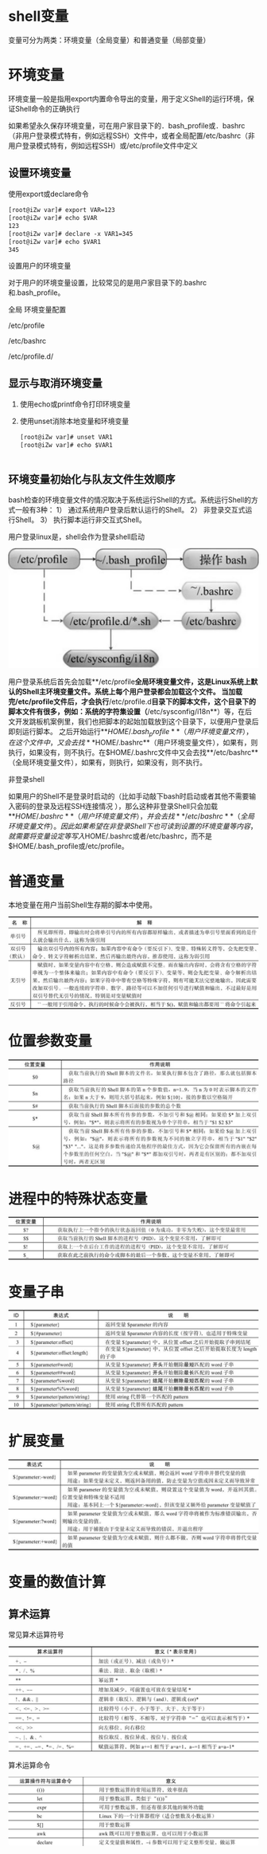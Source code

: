 # shell变量

变量可分为两类：环境变量（全局变量）和普通变量（局部变量）

# 环境变量

环境变量一般是指用export内置命令导出的变量，用于定义Shell的运行环境，保证Shell命令的正确执行

如果希望永久保存环境变量，可在用户家目录下的．bash_profile或．bashrc（非用户登录模式特有，例如远程SSH）文件中，或者全局配置/etc/bashrc（非用户登录模式特有，例如远程SSH）或/etc/profile文件中定义

## 设置环境变量

使用export或declare命令

```shell
[root@iZw var]# export VAR=123
[root@iZw var]# echo $VAR
123
[root@iZw var]# declare -x VAR1=345
[root@iZw var]# echo $VAR1
345
```

设置用户的环境变量

对于用户的环境变量设置，比较常见的是用户家目录下的.bashrc和.bash_profile。

全局 环境变量配置

/etc/profile

/etc/bashrc

/etc/profile.d/

## 显示与取消环境变量

1. 使用echo或printf命令打印环境变量

2. 使用unset消除本地变量和环境变量

   ```shell
   [root@iZw var]# unset VAR1
   [root@iZw var]# echo $VAR1
   
   
   ```

   

## 环境变量初始化与队友文件生效顺序

bash检查的环境变量文件的情况取决于系统运行Shell的方式。系统运行Shell的方式一般有3种：
1） 通过系统用户登录后默认运行的Shell。
2） 非登录交互式运行Shell。
3） 执行脚本运行非交互式Shell。

用户登录linux是，shell会作为登录shell启动

<img src="变量.assets/A284C0CEB728B0E7BCEF28674057AFCA-16561512586402.jpg" alt="img" style="zoom:50%;" />



用户登录系统后首先会加载**/etc/profile**全局环境变量文件，这是Linux系统上默认的Shell主环境变量文件。系统上每个用户登录都会加载这个文件。
当加载完/etc/profile文件后，才会执行**/etc/profile.d**目录下的脚本文件，这个目录下的脚本文件有很多，例如：系统的字符集设置（**/etc/sysconfig/i18n**）等，在后文开发跳板机案例里，我们也把脚本的起始加载放到这个目录下，以便用户登录后即刻运行脚本。
之后开始运行**$HOME/.bash_profile**（用户环境变量文件），在这个文件中，又会去找**$HOME/.bashrc**（用户环境变量文件），如果有，则执行，如果没有，则不执行。在$HOME/.bashrc文件中又会去找**/etc/bashrc**（全局环境变量文件），如果有，则执行，如果没有，则不执行。

非登录shell

如果用户的Shell不是登录时启动的（比如手动敲下bash时启动或者其他不需要输入密码的登录及远程SSH连接情况 ），那么这种非登录Shell只会加载**$HOME/.bashrc** （用户环境变量文件），并会去找**/etc/bashrc**（全局环境变量文件）。因此如果希望在非登录Shell下也可读到设置的环境变量等内容，就需要将变量设定等写入$HOME/.bashrc或者/etc/bashrc，而不是$HOME/.bash_profile或/etc/profile。

# 普通变量

本地变量在用户当前Shell生存期的脚本中使用。

<img src="变量.assets/AD9D9799361B3E13FF4A7335E5BB5BFD-16561512554581.jpg" alt="img" style="zoom:50%;" />

# 位置参数变量

<img src="变量.assets/3A105E16E995C9A2ADEC2C44DC8535C1-16424273854991-16561512626453.jpg" alt="img" style="zoom:50%;" />

# 进程中的特殊状态变量

<img src="变量.assets/28DFBC731F3F6D56DFFE0BFC0E7061A5-16424273886862-16561512650074.jpg" alt="img" style="zoom:67%;" />

# 变量子串

<img src="变量.assets/5A9317DBFDF0C5B2C120DBD1C2E3944E-16424273925833-16561512675745.jpg" alt="img" style="zoom:50%;" />

# 扩展变量

<img src="变量.assets/A38E09F3D1A63310A1CA771CF2EC0843-16424273955864-16561512736256.jpg" alt="img" style="zoom:50%;" />

# 变量的数值计算

## 算术运算

常见算术运算符号

![image-20220117215318331](变量.assets/image-20220117215318331-16424275999275-16561512760227.png)

算术运算命令

![image-20220117215928018](变量.assets/image-20220117215928018-16424279696636-16561512780448.png)